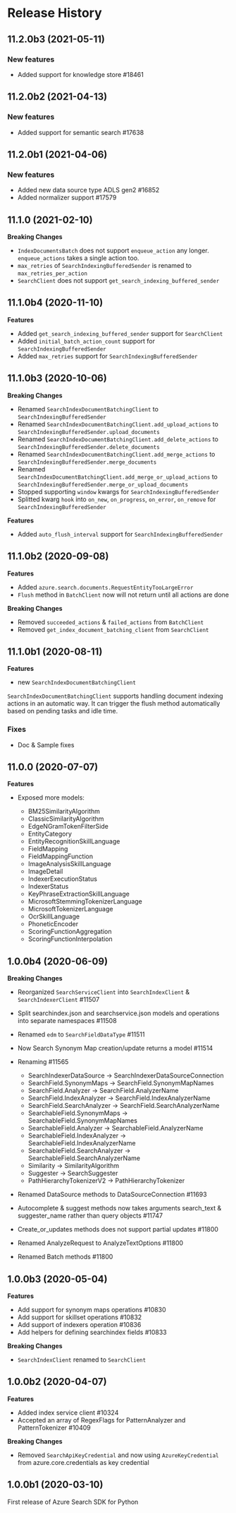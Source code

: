 # Release History

## 11.2.0b3 (2021-05-11)

### New features

- Added support for knowledge store    #18461

## 11.2.0b2 (2021-04-13)

### New features

- Added support for semantic search    #17638

## 11.2.0b1 (2021-04-06)

### New features

- Added new data source type ADLS gen2  #16852
- Added normalizer support  #17579

## 11.1.0 (2021-02-10)

**Breaking Changes**

- `IndexDocumentsBatch` does not support `enqueue_action` any longer. `enqueue_actions` takes a single action too.
- `max_retries` of `SearchIndexingBufferedSender` is renamed to `max_retries_per_action`
- `SearchClient` does not support `get_search_indexing_buffered_sender`

## 11.1.0b4 (2020-11-10)

**Features**

- Added `get_search_indexing_buffered_sender` support for `SearchClient`
- Added `initial_batch_action_count` support for `SearchIndexingBufferedSender`
- Added `max_retries` support for `SearchIndexingBufferedSender`

## 11.1.0b3 (2020-10-06)

**Breaking Changes**

- Renamed `SearchIndexDocumentBatchingClient` to `SearchIndexingBufferedSender`
- Renamed `SearchIndexDocumentBatchingClient.add_upload_actions` to `SearchIndexingBufferedSender.upload_documents`
- Renamed `SearchIndexDocumentBatchingClient.add_delete_actions` to `SearchIndexingBufferedSender.delete_documents`
- Renamed `SearchIndexDocumentBatchingClient.add_merge_actions` to `SearchIndexingBufferedSender.merge_documents`
- Renamed `SearchIndexDocumentBatchingClient.add_merge_or_upload_actions` to `SearchIndexingBufferedSender.merge_or_upload_documents`
- Stopped supporting `window` kwargs for `SearchIndexingBufferedSender`
- Splitted kwarg `hook` into `on_new`, `on_progress`, `on_error`, `on_remove` for `SearchIndexingBufferedSender`

**Features**

- Added `auto_flush_interval` support for `SearchIndexingBufferedSender`

## 11.1.0b2 (2020-09-08)

**Features**

- Added `azure.search.documents.RequestEntityTooLargeError`
- `Flush` method in `BatchClient` now will not return until all actions are done

**Breaking Changes**

- Removed `succeeded_actions` & `failed_actions` from `BatchClient`
- Removed `get_index_document_batching_client` from `SearchClient`

## 11.1.0b1 (2020-08-11)

**Features**

- new `SearchIndexDocumentBatchingClient`

`SearchIndexDocumentBatchingClient` supports handling document indexing actions in an automatic way. It can trigger the flush method automatically based on pending tasks and idle time.

### Fixes

- Doc & Sample fixes

## 11.0.0 (2020-07-07)

**Features**

- Exposed more models:

  * BM25SimilarityAlgorithm
  * ClassicSimilarityAlgorithm
  * EdgeNGramTokenFilterSide
  * EntityCategory
  * EntityRecognitionSkillLanguage
  * FieldMapping
  * FieldMappingFunction
  * ImageAnalysisSkillLanguage
  * ImageDetail
  * IndexerExecutionStatus
  * IndexerStatus
  * KeyPhraseExtractionSkillLanguage
  * MicrosoftStemmingTokenizerLanguage
  * MicrosoftTokenizerLanguage
  * OcrSkillLanguage
  * PhoneticEncoder
  * ScoringFunctionAggregation
  * ScoringFunctionInterpolation

## 1.0.0b4 (2020-06-09)

**Breaking Changes**

- Reorganized `SearchServiceClient` into `SearchIndexClient` & `SearchIndexerClient`    #11507
- Split searchindex.json and searchservice.json models and operations into separate namespaces #11508
- Renamed `edm` to `SearchFieldDataType`    #11511
- Now Search Synonym Map creation/update returns a model    #11514
- Renaming  #11565

  * SearchIndexerDataSource -> SearchIndexerDataSourceConnection
  * SearchField.SynonymMaps -> SearchField.SynonymMapNames
  * SearchField.Analyzer -> SearchField.AnalyzerName
  * SearchField.IndexAnalyzer -> SearchField.IndexAnalyzerName
  * SearchField.SearchAnalyzer -> SearchField.SearchAnalyzerName
  * SearchableField.SynonymMaps -> SearchableField.SynonymMapNames
  * SearchableField.Analyzer -> SearchableField.AnalyzerName
  * SearchableField.IndexAnalyzer -> SearchableField.IndexAnalyzerName
  * SearchableField.SearchAnalyzer -> SearchableField.SearchAnalyzerName
  * Similarity -> SimilarityAlgorithm
  * Suggester -> SearchSuggester
  * PathHierarchyTokenizerV2 -> PathHierarchyTokenizer
- Renamed DataSource methods to DataSourceConnection    #11693
- Autocomplete & suggest methods now takes arguments search_text & suggester_name rather than query objects   #11747
- Create_or_updates methods does not support partial updates    #11800
- Renamed AnalyzeRequest to AnalyzeTextOptions  #11800
- Renamed Batch methods #11800
  

## 1.0.0b3 (2020-05-04)

**Features**

- Add support for synonym maps operations #10830
- Add support for skillset operations #10832
- Add support of indexers operation #10836
- Add helpers for defining searchindex fields #10833

**Breaking Changes**

- `SearchIndexClient` renamed to `SearchClient`

## 1.0.0b2 (2020-04-07)

**Features**

- Added index service client    #10324
- Accepted an array of RegexFlags for PatternAnalyzer and PatternTokenizer  #10409

**Breaking Changes**

- Removed `SearchApiKeyCredential` and now using `AzureKeyCredential` from azure.core.credentials as key credential

## 1.0.0b1 (2020-03-10)

First release of Azure Search SDK for Python
